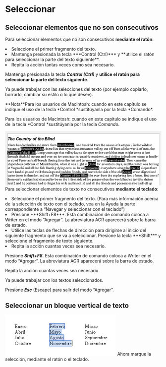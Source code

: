 
# Seleccionar

## Seleccionar elementos que no son consecutivos

Para seleccionar elementos que no son consecutivos **mediante el ratón:**

<li>
Seleccione el primer fragmento del texto.
</li>
<li>
Mantenga presionada la tecla ***Control (Ctrl)*** y **utilice el ratón para seleccionar la parte del texto siguiente**.
</li>
<li>
Repita la acción tantas veces como sea necesario.
</li>

Mantenga presionada la tecla ***Control (Ctrl)*** y **utilice el ratón para seleccionar la parte del texto siguiente**.

Ya puede trabajar con las selecciones del texto (por ejemplo copiarlo, borrarlo, cambiar su estilo o lo que desee).
<td width="16%" bgcolor="#94bd5e">**Nota**</td><td width="84%">Para los usuarios de Macintosh: cuando en este capítulo se indique el uso de la tecla *Control *sustitúyanla por la tecla *Comando*.</td>

Para los usuarios de Macintosh: cuando en este capítulo se indique el uso de la tecla *Control *sustitúyanla por la tecla *Comando*.

![](img/SeleccionCtrl.png)
Para seleccionar elementos de texto no consecutivos **mediante el teclado**:

<li>
Seleccione el primer fragmento del texto. (Para más información acerca de la selección de texto con el teclado, vea en la Ayuda la parte correspondiente a “Navegar y seleccionar con el teclado”)
</li>
<li>
Presione ***Shift+F8***. Esta combinación de comando coloca a Writer en el modo “Agregar”. La abreviatura AGR aparecerá sobre la barra de estado.
</li>
<li>
Utilice las teclas de flechas de dirección para dirigirse al inicio del siguiente fragmento que se va a seleccionar. Presione la tecla ***Shift*** y seleccione el fragmento de texto siguiente.
</li>
<li>
Repita la acción cuantas veces sea necesario.
</li>

Presione ***Shift+F8***. Esta combinación de comando coloca a Writer en el modo “Agregar”. La abreviatura AGR aparecerá sobre la barra de estado.

Repita la acción cuantas veces sea necesario.

Ya puede trabajar con los textos seleccionados.

Presione ***Esc*** (Escape) para salir del modo “Agregar”.

## Seleccionar un bloque vertical de texto

![](img/selecolum.png)
Ahora marque la selección, mediante el ratón o el teclado.


